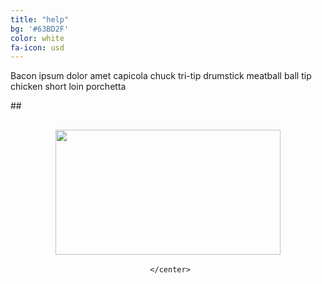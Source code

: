 ```yaml
---
title: "help"
bg: '#63BD2F'
color: white
fa-icon: usd
---
```


Bacon ipsum dolor amet capicola chuck tri-tip drumstick meatball ball tip chicken short loin porchetta

##<div class="icontain"><center>
  ##   <a href="paypal.com"><img src="http://www.sgvhumane.org/wp-content/uploads/PayPalDonateNow.png" width="360" height="200" alt=""></a>
     </center>
</div>

